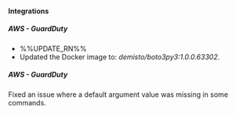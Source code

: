 
#### Integrations

##### AWS - GuardDuty

- %%UPDATE_RN%%
- Updated the Docker image to: *demisto/boto3py3:1.0.0.63302*.

##### AWS - GuardDuty

Fixed an issue where a default argument value was missing in some commands.
